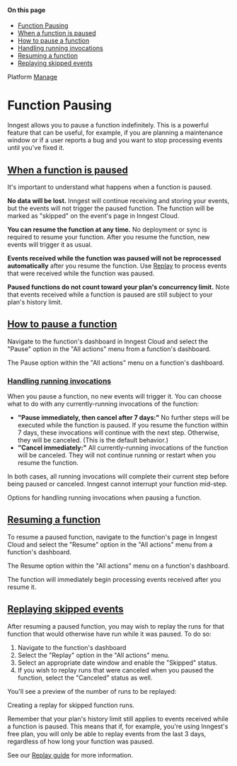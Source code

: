 #### On this page

- [Function Pausing](\docs\guides\pause-functions#function-pausing)
- [When a function is paused](\docs\guides\pause-functions#when-a-function-is-paused)
- [How to pause a function](\docs\guides\pause-functions#how-to-pause-a-function)
- [Handling running invocations](\docs\guides\pause-functions#handling-running-invocations)
- [Resuming a function](\docs\guides\pause-functions#resuming-a-function)
- [Replaying skipped events](\docs\guides\pause-functions#replaying-skipped-events)

Platform [Manage](\docs\platform\environments)

# Function Pausing

Inngest allows you to pause a function indefinitely. This is a powerful feature that can be useful, for example, if you are planning a maintenance window or if a user reports a bug and you want to stop processing events until you've fixed it.

## [When a function is paused](\docs\guides\pause-functions#when-a-function-is-paused)

It's important to understand what happens when a function is paused.

**No data will be lost.** Inngest will continue receiving and storing your events, but the events will not trigger the paused function. The function will be marked as "skipped" on the event's page in Inngest Cloud.

**You can resume the function at any time.** No deployment or sync is required to resume your function. After you resume the function, new events will trigger it as usual.

**Events received while the function was paused will not be reprocessed automatically** after you resume the function. Use [Replay](\docs\platform\replay) to process events that were received while the function was paused.

**Paused functions do not count toward your plan's concurrency limit.** Note that events received while a function is paused are still subject to your plan's history limit.

## [How to pause a function](\docs\guides\pause-functions#how-to-pause-a-function)

Navigate to the function's dashboard in Inngest Cloud and select the "Pause" option in the "All actions" menu from a function's dashboard.

The Pause option within the "All actions" menu on a function's dashboard.

<!-- image -->

### [Handling running invocations](\docs\guides\pause-functions#handling-running-invocations)

When you pause a function, no new events will trigger it. You can choose what to do with any currently-running invocations of the function:

- **"Pause immediately, then cancel after 7 days:"** No further steps will be executed while the function is paused. If you resume the function within 7 days, these invocations will continue with the next step. Otherwise, they will be canceled. (This is the default behavior.)
- **"Cancel immediately:"** All currently-running invocations of the function will be canceled. They will not continue running or restart when you resume the function.

In both cases, all running invocations will complete their current step before being paused or canceled. Inngest cannot interrupt your function mid-step.

Options for handling running invocations when pausing a function.

<!-- image -->

## [Resuming a function](\docs\guides\pause-functions#resuming-a-function)

To resume a paused function, navigate to the function's page in Inngest Cloud and select the "Resume" option in the "All actions" menu from a function's dashboard.

The Resume option within the "All actions" menu on a function's dashboard.

<!-- image -->

The function will immediately begin processing events received after you resume it.

## [Replaying skipped events](\docs\guides\pause-functions#replaying-skipped-events)

After resuming a paused function, you may wish to replay the runs for that function that would otherwise have run while it was paused.  To do so:

1. Navigate to the function's dashboard
2. Select the "Replay" option in the "All actions" menu.
3. Select an appropriate date window and enable the "Skipped" status.
4. If you wish to replay runs that were canceled when you paused the function, select the "Canceled" status as well.

You'll see a preview of the number of runs to be replayed:

Creating a replay for skipped function runs.

<!-- image -->

Remember that your plan's history limit still applies to events received while a function is paused. This means that if, for example, you're using Inngest's free plan, you will only be able to replay events from the last 3 days, regardless of how long your function was paused.

See our [Replay guide](\docs\platform\replay) for more information.